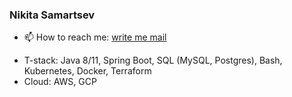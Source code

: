 ### Nikita Samartsev 


<!-- **smrzvns/smrzvns** is a ✨ _special_ ✨ repository because its `README.md` (this file) appears on your GitHub profile. -->

<!-- Here are some ideas to get you started: -->

<!-- - 🔭 I’m currently working on  -->
<!-- - 🌱 I’m currently learning Cloud Technologies. -->
<!-- - 👯 I’m looking to collaborate on ... -->
<!-- - 💬 Ask me about ... -->
- 📫 How to reach me: [write me mail](mailto:samartsevnikita@gmail.com)
<!-- - 😄 Pronouns: ... -->
<!-- - ⚡ Fun fact: ... -->

- T-stack: Java 8/11, Spring Boot, SQL (MySQL, Postgres), Bash, Kubernetes, Docker, Terraform
- Cloud: AWS, GCP

